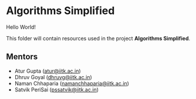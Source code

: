 # Algorithms Simplified

Hello World!

This folder will contain resources used in the project **Algorithms Simplified**. 

## Mentors 
- Atur Gupta (atur@iitk.ac.in)
- Dhruv Goyal (dhruvg@iitk.ac.in)
- Naman Chhaparia (namanchhaparia@iitk.ac.in)
- Satvik PeriSai (pssatvik@iitk.ac.in)
